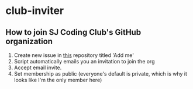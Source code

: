 # club-inviter
## How to join SJ Coding Club's GitHub organization
1) Create new issue in [this](https://github.com/SJ-Coding-Club/sj-coding-club.github.io) repository titled 'Add me'
2) Script automatically emails you an invitation to join the org
3) Accept email invite.
4) Set membership as public (everyone's default is private, which is why it looks like I'm the only member here)
